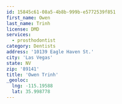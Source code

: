 ```yaml
---
id: 15845c61-08a5-4b8b-999b-e5772539f851
first_name: Owen
last_name: Trinh
license: DMD
services:
  - prosthodontist
category: Dentists
address: '10139 Eagle Haven St.'
city: 'Las Vegas'
state: NV
zip: '89141'
title: 'Owen Trinh'
_geoloc:
  lng: -115.19588
  lat: 35.998778
---
```

